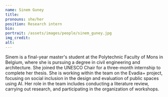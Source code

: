 ```yaml
---
name: Sinem Guney
title:
pronouns: she/her
position: Research intern
bio:
portrait: /assets/images/people/sinem_guney.jpg
img_credit:
alt:
---
```

Sinem is a final-year master's student at the Polytechnic Faculty of Mons in Belgium, where she is pursuing a degree in civil engineering and architecture. She joined the UNESCO Chair for a three-month internship to complete her thesis. She is working within the team on the Evadia+ project, focusing on social inclusion in the design and evaluation of public spaces using AI. Her role in the team includes conducting a literature review, carrying out research, and participating in the organization of workshops.
